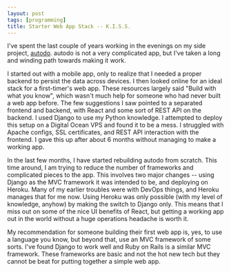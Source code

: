 ```yaml
---
layout: post
tags: [programming]
title: Starter Web App Stack -- K.I.S.S.
---
```


I've spent the last couple of years working in the evenings on my side project, [autodo](https://github.com/autodo-app/autodo). autodo is not a very complicated app, but I've taken a long and winding path towards making it work. 

I started out with a mobile app, only to realize that I needed a proper backend to persist the data across devices. I then looked online for an ideal stack for a first-timer's web app. These resources largely said "Build with what you know", which wasn't much help for someone who had never built a web app before. The few suggestions I saw pointed to a separated frontend and backend, with React and some sort of REST API on the backend. I used Django to use my Python knowledge. I attempted to deploy this setup on a Digital Ocean VPS and found it to be a mess. I struggled with Apache configs, SSL certificates, and REST API interaction with the frontend. I gave this up after about 6 months without managing to make a working app.

In the last few months, I have started rebuilding autodo from scratch. This time around, I am trying to reduce the number of frameworks and complicated pieces to the app. This involves two major changes -- using Django as the MVC framework it was intended to be, and deploying on Heroku. Many of my earlier troubles were with DevOps things, and Heroku manages that for me now. Using Heroku was only possible (with my level of knowledge, anyhow) by making the switch to Django only. This means that I miss out on some of the nice UI benefits of React, but getting a working app out in the world without a huge operations headache is worth it.

My recommendation for someone building their first web app is, yes, to use a language you know, but beyond that, use an MVC framework of some sorts. I've found Django to work well and Ruby on Rails is a similar MVC framework. These frameworks are basic and not the hot new tech but they cannot be beat for putting together a simple web app.
